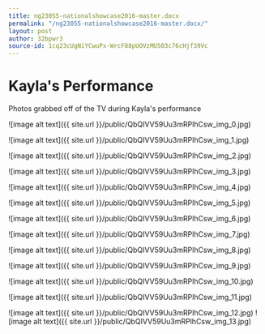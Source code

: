 ```yaml
---
title: ng23055-nationalshowcase2016-master.docx
permalink: "/ng23055-nationalshowcase2016-master.docx/"
layout: post
author: 32bpwr3
source-id: 1cq23cUgNiYCwuPx-WrcF88pUOVzMU503c76cHjf39Vc
---
```


# Kayla's Performance

Photos grabbed off of the TV during Kayla's performance

![image alt text]({{ site.url }}/public/QbQIVV59Uu3mRPlhCsw_img_0.jpg)

![image alt text]({{ site.url }}/public/QbQIVV59Uu3mRPlhCsw_img_1.jpg)

![image alt text]({{ site.url }}/public/QbQIVV59Uu3mRPlhCsw_img_2.jpg)

![image alt text]({{ site.url }}/public/QbQIVV59Uu3mRPlhCsw_img_3.jpg)

![image alt text]({{ site.url }}/public/QbQIVV59Uu3mRPlhCsw_img_4.jpg)

![image alt text]({{ site.url }}/public/QbQIVV59Uu3mRPlhCsw_img_5.jpg)

![image alt text]({{ site.url }}/public/QbQIVV59Uu3mRPlhCsw_img_6.jpg)

![image alt text]({{ site.url }}/public/QbQIVV59Uu3mRPlhCsw_img_7.jpg)

![image alt text]({{ site.url }}/public/QbQIVV59Uu3mRPlhCsw_img_8.jpg)

![image alt text]({{ site.url }}/public/QbQIVV59Uu3mRPlhCsw_img_9.jpg)

![image alt text]({{ site.url }}/public/QbQIVV59Uu3mRPlhCsw_img_10.jpg)

![image alt text]({{ site.url }}/public/QbQIVV59Uu3mRPlhCsw_img_11.jpg)

![image alt text]({{ site.url }}/public/QbQIVV59Uu3mRPlhCsw_img_12.jpg)![image alt text]({{ site.url }}/public/QbQIVV59Uu3mRPlhCsw_img_13.jpg)

